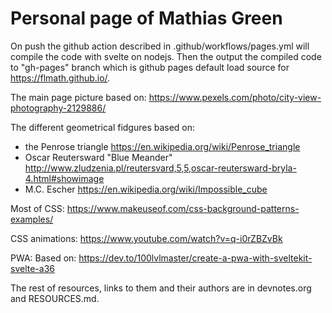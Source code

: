 # Personal page of Mathias Green

On push the github action described in .github/workflows/pages.yml will compile the code with svelte on nodejs. 
Then the output the compiled code to "gh-pages" branch which is github pages default load source for https://flmath.github.io/.

The main page picture based on:
https://www.pexels.com/photo/city-view-photography-2129886/

The different geometrical fidgures based on:
- the Penrose triangle https://en.wikipedia.org/wiki/Penrose_triangle
- Oscar Reutersward "Blue Meander" http://www.zludzenia.pl/reutersvard,5,5,oscar-reutersward-bryla-4.html#showimage
- M.C. Escher https://en.wikipedia.org/wiki/Impossible_cube

Most of CSS:
https://www.makeuseof.com/css-background-patterns-examples/

CSS animations:
https://www.youtube.com/watch?v=q-i0rZBZvBk 

PWA:
Based on:
https://dev.to/100lvlmaster/create-a-pwa-with-sveltekit-svelte-a36

The rest of resources, links to them and their authors are in devnotes.org and RESOURCES.md.

